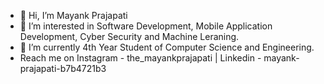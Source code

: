 - 👋 Hi, I’m Mayank Prajapati 
- 👀 I’m interested in Software Development, Mobile Application Development, Cyber Security and Machine Leraning. 
- 🌱 I’m currently 4th Year Student of Computer Science and Engineering. 
- Reach me on Instagram - the_mayankprajapati | Linkedin - mayank-prajapati-b7b4721b3
